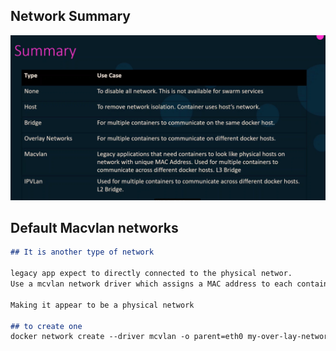 ## Network Summary 
![ingress](https://github.com/sheyijojo/Docker_CERT/blob/main/_assets/network_summary.png?raw=true)


## Default Macvlan networks 

```md
## It is another type of network

legacy app expect to directly connected to the physical networ.
Use a mcvlan network driver which assigns a MAC address to each containers virtual network interface. 

Making it appear to be a physical network 

## to create one 
docker network create --driver mcvlan -o parent=eth0 my-over-lay-network 

```